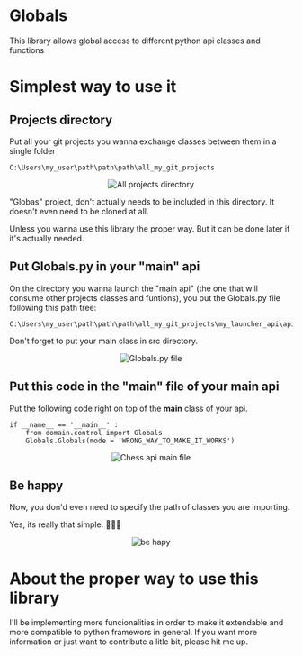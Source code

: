 # Globals
This library allows global access to different python api classes and functions

# Simplest way to use it

## Projects directory

Put all your git projects you wanna exchange classes between them in a single folder

```
C:\Users\my_user\path\path\path\all_my_git_projects
```

<p align="center"><img alt="All projects directory" src="https://i.pinimg.com/originals/67/ec/2c/67ec2c13bc7ee72a06eb737eac3dc8bb.png" /></p>

"Globas" project, don't actually needs to be included in this directory. It doesn't even need to be cloned at all.

Unless you wanna use this library the proper way. But it can be done later if it's actually needed.

## Put Globals.py in your "main" api

On the directory you wanna launch the "main api" (the one that will consume other projects classes and funtions), 
you put the Globals.py file following this path tree:

```
C:\Users\my_user\path\path\path\all_my_git_projects\my_launcher_api\api\src\domain\control\Globals.py
```

Don't forget to put your main class in src directory.

<p align="center"><img alt="Globals.py file" src="https://i.pinimg.com/originals/d1/a3/3e/d1a33efcc8880eefadec49f503352429.png" /></p>

## Put this code in the "main" file of your main api

Put the following code right on top of the __main__ class of your api.

```
if __name__ == '__main__' :
    from domain.control import Globals
    Globals.Globals(mode = 'WRONG_WAY_TO_MAKE_IT_WORKS')
```

<p align="center"><img alt="Chess api main file" src="https://i.pinimg.com/originals/fb/4a/ff/fb4aff6b961958d69707e0ab3c71e054.png" /></p>

## Be happy

Now, you don'd even need to specify the path of classes you are importing.

Yes, its really that simple. 🌈✨🎇

<p align="center"><img alt="be hapy" src="https://i.pinimg.com/originals/9a/73/d0/9a73d02d6552502c748e436edacf1994.png" /></p>

# About the proper way to use this library

I'll be implementing more funcionalities in order to make it extendable and more compatible to python framewors in general.
If you want more information or just want to contribute a litle bit, please hit me up.
